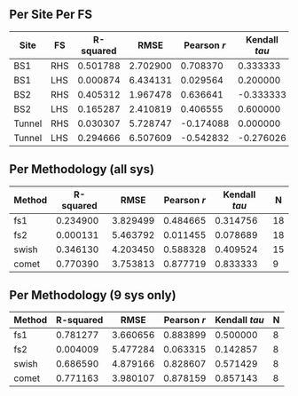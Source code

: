 ## Per Site Per FS
| Site | FS |  R-squared | RMSE | Pearson *r* | Kendall *tau* | N |
|------|----|------------|------|-------------|---------------|---|
|BS1| RHS |0.501788 | 2.702900 | 0.708370 | 0.333333| 6 |
| BS1 | LHS | 0.000874 | 6.434131 | 0.029564 | 0.200000 | 6 |
|BS2| RHS |0.405312 | 1.967478 | 0.636641 | -0.333333| 6 |
| BS2 | LHS | 0.165287 | 2.410819 | 0.406555 | 0.600000 | 6 |
|Tunnel| RHS |0.030307 | 5.728747 | -0.174088 | 0.000000| 6 |
| Tunnel | LHS | 0.294666 | 6.507609 | -0.542832 | -0.276026 | 6 |

## Per Methodology (all sys)
| Method | R-squared | RMSE | Pearson *r* | Kendall *tau* | N |
|--------|-----------|------|-------------|---------------|---|
| fs1 | 0.234900 | 3.829499 | 0.484665 | 0.314756 | 18 |
| fs2 | 0.000131 | 5.463792 | 0.011455 | 0.078689 | 18 |
| swish | 0.346130 | 4.203450 | 0.588328 | 0.409524 | 15 |
| comet | 0.770390 | 3.753813 | 0.877719 | 0.833333 | 9 |

## Per Methodology (9 sys only)
| Method | R-squared | RMSE | Pearson *r* | Kendall *tau* | N |
|--------|-----------|------|-------------|---------------|---|
| fs1 | 0.781277 | 3.660656 | 0.883899 | 0.500000 | 8 |
| fs2 | 0.004009 | 5.477284 | 0.063315 | 0.142857 | 8 |
| swish | 0.686590 | 4.879166 | 0.828607 | 0.571429 | 8 |
| comet | 0.771163 | 3.980107 | 0.878159 | 0.857143 | 8 |
